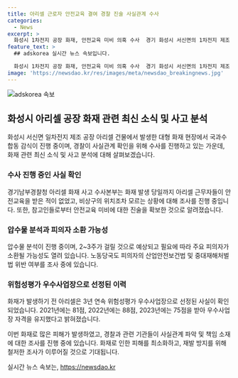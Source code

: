```yaml
---
title: 아리셀 근로자 안전교육 결여 경찰 진술 사실관계 수사
categories:
  - News
excerpt: >
  화성시 1차전지 공장 화재, 안전교육 미비 의혹 수사  경기 화성시 서신면의 1차전지 제조 공장인 아리셀 건물에서 발생한 대형 화재로 23명의 사망자가 발생했다. 근로자들은 안전교육을 받은 적이 없고, 비상구 위치조차 모르다고 주장했다. 경찰은 이에 대해 사실관계 확인에 나서며, 화재 당시 상황과 함께 아리셀의 근로 체계, 안전 관리 등을 조사 중이다. 노동당국과 경찰은 피의자 및 회사의 산업안전보건법 및 중대재해처벌법 위반 여부를 조사 중에 있다. 화재 전 우수사업장으로 선정된 아리셀에 대한 관련 문서와 정보를 분석 중인 경찰은 이에 대한 결과가 나올 때까지 2~3주가 소요될 것으로 예상된다.
feature_text: >
  ## adskorea 실시간 뉴스 속보입니다.

  화성시 1차전지 공장 화재, 안전교육 미비 의혹 수사  경기 화성시 서신면의 1차전지 제조 공장인 아리셀 건물에서 발생한 대형 화재로 23명의 사망자가 발생했다. 근로자들은 안전교육을 받은 적이 없고, 비상구 위치조차 모르다고 주장했다. 경찰은 이에 대해 사실관계 확인에 나서며, 화재 당시 상황과 함께 아리셀의 근로 체계, 안전 관리 등을 조사 중이다. 노동당국과 경찰은 피의자 및 회사의 산업안전보건법 및 중대재해처벌법 위반 여부를 조사 중에 있다. 화재 전 우수사업장으로 선정된 아리셀에 대한 관련 문서와 정보를 분석 중인 경찰은 이에 대한 결과가 나올 때까지 2~3주가 소요될 것으로 예상된다.
image: 'https://newsdao.kr/res/images/meta/newsdao_breakingnews.jpg'
---
```


<p><img src="https://newsdao.kr/res/images/meta/newsdao_breakingnews.jpg" alt="adskorea 속보" /></p>

<h2 data-ke-size="size26">화성시 아리셀 공장 화재 관련 최신 소식 및 사고 분석</h2>

<p data-ke-size="size16">화성시 서신면 일차전지 제조 공장 아리셀 건물에서 발생한 대형 화재 현장에서 국과수 합동 감식이 진행 중이며, 경찰이 사실관계 확인을 위해 수사를 진행하고 있는 가운데, 화재 관련 최신 소식 및 사고 분석에 대해 살펴보겠습니다.</p>

<h3>수사 진행 중인 사실 확인</h3>

<p data-ke-size="size16">경기남부경찰청 아리셀 화재 사고 수사본부는 화재 발생 당일까지 아리셀 근무자들이 안전교육을 받은 적이 없었고, 비상구의 위치조차 모르는 상황에 대해 조사를 진행 중입니다. 또한, 참고인들로부터 안전교육 미비에 대한 진술을 확보한 것으로 알려졌습니다.</p>

<h3>압수물 분석과 피의자 소환 가능성</h3>

<p data-ke-size="size16">압수물 분석이 진행 중이며, 2~3주가 걸릴 것으로 예상되고 필요에 따라 주요 피의자가 소환될 가능성도 열려 있습니다. 노동당국도 피의자의 산업안전보건법 및 중대재해처벌법 위반 여부를 조사 중에 있습니다.</p>

<h3>위험성평가 우수사업장으로 선정된 이력</h3>

<p data-ke-size="size16">화재가 발생하기 전 아리셀은 3년 연속 위험성평가 우수사업장으로 선정된 사실이 확인되었습니다. 2021년에는 81점, 2022년에는 88점, 2023년에는 75점을 받아 우수사업장 자격을 유지했다고 밝혀졌습니다.</p>

<p data-ke-size="size16">이번 화재로 많은 피해가 발생하였고, 경찰과 관련 기관들이 사실관계 파악 및 책임 소재에 대한 조사를 진행 중에 있습니다. 화재로 인한 피해를 최소화하고, 재발 방지를 위해 철저한 조사가 이루어질 것으로 기대됩니다.</p>
실시간 뉴스 속보는, <a href="https://newsdao.kr" rel="dofollow">https://newsdao.kr</a>


